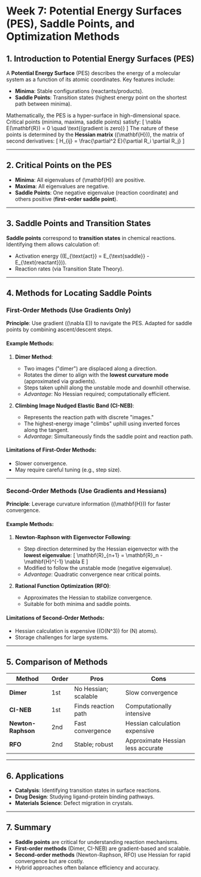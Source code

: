 # Week 7: Potential Energy Surfaces (PES), Saddle Points, and Optimization Methods

## 1. Introduction to Potential Energy Surfaces (PES)
A **Potential Energy Surface** (PES) describes the energy of a molecular system as a function of its atomic coordinates. Key features include:
- **Minima**: Stable configurations (reactants/products).
- **Saddle Points**: Transition states (highest energy point on the shortest path between minima).

Mathematically, the PES is a hyper-surface in high-dimensional space. Critical points (minima, maxima, saddle points) satisfy:
\[
\nabla E(\mathbf{R}) = 0 \quad \text{(gradient is zero)}
\]
The nature of these points is determined by the **Hessian matrix** (\(\mathbf{H}\)), the matrix of second derivatives:
\[
H_{ij} = \frac{\partial^2 E}{\partial R_i \partial R_j}
\]

---

## 2. Critical Points on the PES
- **Minima**: All eigenvalues of \(\mathbf{H}\) are positive.
- **Maxima**: All eigenvalues are negative.
- **Saddle Points**: One negative eigenvalue (reaction coordinate) and others positive (**first-order saddle point**).

---

## 3. Saddle Points and Transition States
**Saddle points** correspond to **transition states** in chemical reactions. Identifying them allows calculation of:
- Activation energy (\(E_{\text{act}} = E_{\text{saddle}} - E_{\text{reactant}}\)).
- Reaction rates (via Transition State Theory).

---

## 4. Methods for Locating Saddle Points

### First-Order Methods (Use Gradients Only)
**Principle**: Use gradient (\(\nabla E\)) to navigate the PES. Adapted for saddle points by combining ascent/descent steps.

#### Example Methods:
1. **Dimer Method**:
   - Two images ("dimer") are displaced along a direction.
   - Rotates the dimer to align with the **lowest curvature mode** (approximated via gradients).
   - Steps taken uphill along the unstable mode and downhill otherwise.
   - *Advantage*: No Hessian required; computationally efficient.

2. **Climbing Image Nudged Elastic Band (CI-NEB)**:
   - Represents the reaction path with discrete "images."
   - The highest-energy image "climbs" uphill using inverted forces along the tangent.
   - *Advantage*: Simultaneously finds the saddle point and reaction path.

#### Limitations of First-Order Methods:
- Slower convergence.
- May require careful tuning (e.g., step size).

---

### Second-Order Methods (Use Gradients and Hessians)
**Principle**: Leverage curvature information (\(\mathbf{H}\)) for faster convergence.

#### Example Methods:
1. **Newton-Raphson with Eigenvector Following**:
   - Step direction determined by the Hessian eigenvector with the **lowest eigenvalue**:
   \[
   \mathbf{R}_{n+1} = \mathbf{R}_n - \mathbf{H}^{-1} \nabla E
   \]
   - Modified to follow the unstable mode (negative eigenvalue).
   - *Advantage*: Quadratic convergence near critical points.

2. **Rational Function Optimization (RFO)**:
   - Approximates the Hessian to stabilize convergence.
   - Suitable for both minima and saddle points.

#### Limitations of Second-Order Methods:
- Hessian calculation is expensive (\(O(N^3)\) for \(N\) atoms).
- Storage challenges for large systems.

---

## 5. Comparison of Methods

| Method              | Order  | Pros                                  | Cons                                  |
|---------------------|--------|---------------------------------------|---------------------------------------|
| **Dimer**           | 1st    | No Hessian; scalable                 | Slow convergence                     |
| **CI-NEB**          | 1st    | Finds reaction path                  | Computationally intensive            |
| **Newton-Raphson**  | 2nd    | Fast convergence                     | Hessian calculation expensive        |
| **RFO**             | 2nd    | Stable; robust                       | Approximate Hessian less accurate     |

---

## 6. Applications
- **Catalysis**: Identifying transition states in surface reactions.
- **Drug Design**: Studying ligand-protein binding pathways.
- **Materials Science**: Defect migration in crystals.

---

## 7. Summary
- **Saddle points** are critical for understanding reaction mechanisms.
- **First-order methods** (Dimer, CI-NEB) are gradient-based and scalable.
- **Second-order methods** (Newton-Raphson, RFO) use Hessian for rapid convergence but are costly.
- Hybrid approaches often balance efficiency and accuracy.
